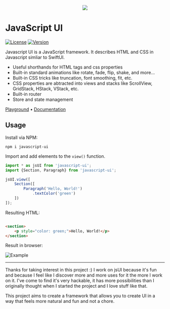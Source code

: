 <p align=center>
	<img src="https://i.imgur.com/HnRViVq.png"/>
</p>

# JavaScript UI

[![License](https://img.shields.io/github/license/electrikmilk/javascript-ui)](https://github.com/electrikmilk/javascript-ui/blob/main/LICENSE)
[![Version](https://img.shields.io/npm/v/javascript-ui)](https://www.npmjs.com/package/javascript-ui)

Javascript UI is a JavaScript framework. It describes HTML and CSS in Javascript simliar to SwiftUI.

- Useful shorthands for HTML tags and css properties
- Built-in standard animations like rotate, fade, flip, shake, and more...
- Built-in CSS tricks like truncation, font smoothing, fit, etc.
- CSS properties are abtracted into views and stacks like ScrollView, GridStack, HStack, VStack, etc.
- Built-in router
- Store and state management

[Playground](https://codepen.io/internetgho5t/pen/ZExgBbm)
&bull; [Documentation](https://github.com/electrikmilk/jsUI/wiki)

## Usage

Install via NPM:

```console
npm i javascript-ui
```

Import and add elements to the `view()` function.

```javascript
import * as jsUI from 'javascript-ui';
import {Section, Paragraph} from 'javascript-ui';

jsUI.view([
    Section([
        Paragraph('Hello, World!')
            .textColor('green')
    ])
]);
```

Resulting HTML:

```html

<section>
    <p style="color: green;">Hello, World!</p>
</section>
```

Result in browser:

![Example](https://i.imgur.com/8MgKcE4.png)

---

Thanks for taking interest in this project :) I work on jsUI because it's fun and because I feel like I discover more
and more uses for it the more I work on it. I've come to find it's very hackable, it has more possibilities than I
originally thought when I started the project and I love stuff like that.

This project aims to create a framework that allows you to create UI in a way that feels more natural and fun and not a
chore.
